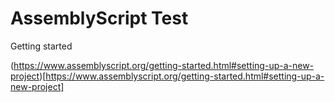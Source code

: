 # AssemblyScript Test

Getting started

(https://www.assemblyscript.org/getting-started.html#setting-up-a-new-project)[https://www.assemblyscript.org/getting-started.html#setting-up-a-new-project]
